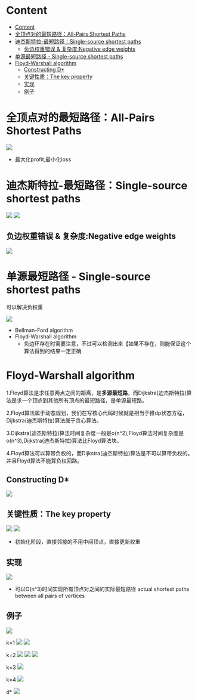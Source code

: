 # Content

* [Content](#content)
* [全顶点对的最短路径：All-Pairs Shortest Paths](#全顶点对的最短路径all-pairs-shortest-paths)
* [迪杰斯特拉-最短路径：Single-source shortest paths](#迪杰斯特拉-最短路径single-source-shortest-paths)
  * [负边权重错误 & 复杂度:Negative edge weights](#负边权重错误--复杂度negative-edge-weights)
* [单源最短路径 - Single-source shortest paths](#单源最短路径---single-source-shortest-paths)
* [Floyd-Warshall algorithm](#floyd-warshall-algorithm)
  * [Constructing D*](#constructing-d)
  * [关键性质：The key property](#关键性质the-key-property)
  * [实现](#实现)
  * [例子](#例子)

# 全顶点对的最短路径：All-Pairs Shortest Paths

![](/static/2021-10-28-07-50-50.png)

* 最大化profit,最小化loss

# 迪杰斯特拉-最短路径：Single-source shortest paths

![](/static/2021-10-28-08-01-40.png)
![](/static/2021-10-28-20-13-43.png)

## 负边权重错误 & 复杂度:Negative edge weights

![](/static/2021-10-28-20-23-10.png)

# 单源最短路径 - Single-source shortest paths

可以解决负权重

![](/static/2021-10-28-20-40-55.png)

* Bellman-Ford algorithm
* Floyd-Warshall algorithm
  * 负边环存在时需要注意，不过可以检测出来【如果不存在，则能保证这个算法得到的结果一定正确

# Floyd-Warshall algorithm

1.Floyd算法是求任意两点之间的距离，是**多源最短路**，而Dijkstra(迪杰斯特拉)算法是求一个顶点到其他所有顶点的最短路径，是单源最短路。

2.Floyd算法属于动态规划，我们在写核心代码时候就是相当于推dp状态方程，Dijkstra(迪杰斯特拉)算法属于贪心算法。

3.Dijkstra(迪杰斯特拉)算法时间复杂度一般是o(n^2),Floyd算法时间复杂度是o(n^3),Dijkstra(迪杰斯特拉)算法比Floyd算法块。

4.Floyd算法可以算带负权的，而Dijkstra(迪杰斯特拉)算法是不可以算带负权的。并且Floyd算法不能算负权回路。

## Constructing D*

![](/static/2021-10-28-20-56-13.png)

## 关键性质：The key property

![](/static/2021-10-28-21-13-00.png)
![](/static/2021-10-28-21-11-57.png)

* 初始化阶段，直接邻接的不用中间顶点，直接更新权重

## 实现

![](/static/2021-10-28-21-33-34.png)

* 可以O(n^3)时间实现所有顶点对之间的实际最短路径 actual shortest paths between all pairs of vertices

## 例子

![](/static/2021-10-28-21-48-19.png)

k=1
![](/static/2021-10-28-21-49-41.png)
![](/static/2021-10-28-21-49-53.png)

k=2
![](/static/2021-10-28-21-53-01.png)
![](/static/2021-10-28-21-53-24.png)
![](/static/2021-10-28-21-52-45.png)

k=3
![](/static/2021-10-28-21-54-36.png)

k=4
![](/static/2021-10-28-21-55-48.png)

d*
![](/static/2021-10-28-21-56-37.png)

